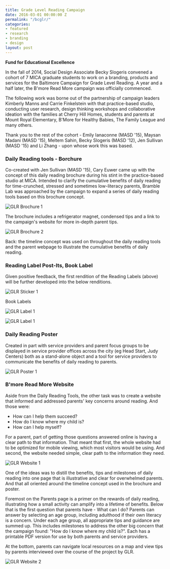```yaml
---
title: Grade Level Reading Campaign
date: 2016-03-01 00:00:00 Z
permalink: "/bcglr/"
categories:
- featured
- research
- branding
- design
layout: post
---
```


__Fund for Educational Excellence__

In the fall of 2014, Social Design Associate Becky Slogeris convened a cohort of 7 MICA graduate students to work on a branding, products and services for the Baltimore Campaign for Grade Level Reading. A year and a half later, the B'more Read More campaign was officially commenced.

The following work was borne out of the partnership of campaign leaders Kimberly Manns and Carrie Finkelstein with that practice-based studio, conducting user research, design thinking workshops and collaborative ideation with the families at Cherry Hill Homes, students and parents at Mount Royal Elementary, B'More for Healthy Babies, The Family League and many others.

Thank you to the rest of the cohort - Emily Ianaconne (MASD '15), Maysan Madani (MASD '15), Meltem Sahin, Becky Slogeris (MASD '12), Jen Sullivan (MASD '15) and Li Zhang - upon whose work this was based.

### Daily Reading tools - Borchure

Co-created with Jen Sullivan (MASD '15), Cary Euwer came up with the concept of this daily reading brochure during his stint in the practice-based studio at MICA. Intended to clarify the cumulative benefits of daily reading for time-crunched, stressed and sometimes low-literacy parents, Bramble Lab was approached by the campaign to expand a series of daily reading tools based on this brochure concept.

![GLR Brochure 1](/img/glr_brochure_1.jpeg)

The brochure includes a refrigerator magnet, condensed tips and a link to the campaign's website for more in-depth parent tips.

![GLR Brochure 2](/img/glr_brochure_2.jpeg)

Back: the timeline concept was used on throughout the daily reading tools and the parent webpage to illustrate the cumulative benefits of daily reading.

### Reading Label Post-Its, Book Label

Given positive feedback, the first rendition of the Reading Labels (above) will be further developed into the below renditions.

![GLR Sticker 1](/img/glr_sticker_1.jpeg)

Book Labels

![GLR Label 1](/img/glr_label_1.jpeg)

![GLR Label 1](/img/glr_label_2.jpeg)

### Daily Reading Poster

Created in part with service providers and parent focus groups to be displayed in service provider offices across the city (eg Head Start, Judy Centers) both as a stand-alone object and a tool for service providers to communicate the benefits of daily reading to parents.

![GLR Poster 1](/img/glr_poster_1.jpeg)

### B'more Read More Website

Aside from the Daily Reading Tools, the other task was to create a website that informed and addressed parents' key concerns around reading. And those were:

* How can I help them succeed?
* How do I know where my child is?
* How can I help myself?

For a parent, part of getting those questions answered online is having a clear path to that information. That meant that first, the whole website had to be optimized for mobile viewing, which most visitors would be using. And second, the website needed simple, clear path to the information they need.

![GLR Website 1](/img/glr_website_1.png)

One of the ideas was to distill the benefits, tips and milestones of daily reading into one page that is illustrative and clear for overwhelmed parents. And that all oriented around the timeline concept used in the brochure and poster.

Foremost on the Parents page is a primer on the rewards of daily reading, illustrating how a small activity can amplify into a lifetime of benefits. Below that is the first question that parents have - What can I do? Parents can answer by selecting an age group, including adulthood if their own literacy is a concern. Under each age group, all appropriate tips and guidance are summed up. This includes milestones to address the other big concern that the campaign found: "How do I know where my child is?". Each has a printable PDF version for use by both parents and service providers.

At the bottom, parents can navigate local resources on a map and view tips by parents interviewed over the course of the project by GLR.

![GLR Website 2](/img/glr_website_2.png)
